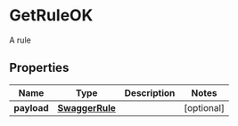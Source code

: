 

# GetRuleOK

A rule
## Properties

Name | Type | Description | Notes
------------ | ------------- | ------------- | -------------
**payload** | [**SwaggerRule**](SwaggerRule.md) |  |  [optional]



